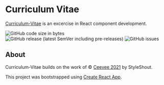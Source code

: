 Curriculum Vitae
================

[Curriculum-Vitae](https://coreybailey07.github.io/curriculum-vitae) is an excercise in React component development.

![GitHub code size in bytes](https://img.shields.io/github/languages/code-size/coreybailey07/curriculum-vitae)
![GitHub release (latest SemVer including pre-releases)](https://img.shields.io/github/v/release/coreybailey07/curriculum-vitae?include_prereleases)
![GitHub issues](https://img.shields.io/github/issues/coreybailey07/curriculum-vitae)

## About

Curriculum-Vitae builds on the work of © [Ceevee 2021](LICENSE.txt) by StyleShout.

This project was bootstrapped using [Create React App](https://github.com/facebook/create-react-app).
